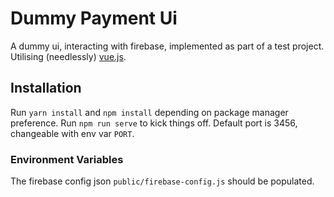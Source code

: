 # Dummy Payment Ui

A dummy ui, interacting with firebase, implemented as part of a test project.
Utilising (needlessly) [vue.js](https://vuejs.org/).

## Installation
Run `yarn install` and `npm install` depending on package manager preference. 
Run `npm run serve` to kick things off. Default port is 3456, changeable with
env var `PORT`.
### Environment Variables
The firebase config json `public/firebase-config.js` should be populated.


